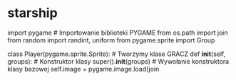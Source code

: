 # starship
import pygame                                                                                                                       # Importowanie biblioteki PYGAME
from os.path import join
from random import randint, uniform
from pygame.sprite import Group

class Player(pygame.sprite.Sprite):                                                                                                 # Tworzymy klase GRACZ
    def __init__(self, groups):                                                                                                     # Konstruktor klasy
        super().__init__(groups)                                                                                                    # Wywołanie konstruktora klasy bazowej
        self.image = pygame.image.load(join

